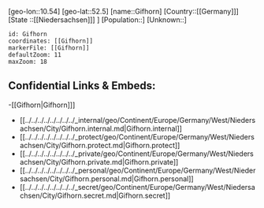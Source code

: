 ﻿---
location: [52.5,10.54]
mapzoom: [7,12] 
mapmarker: city 
type: City
tags:
- geo/City


SpocWebEntityId: 30453
isDeleted: false
confidential: public

---
[geo-lon::10.54]
[geo-lat::52.5]
[name::Gifhorn]
[Country::[[Germany]]]
[State ::[[Niedersachsen]]] ]
[Population::]
[Unknown::]


```leaflet
id: Gifhorn
coordinates: [[Gifhorn]]
markerFile: [[Gifhorn]]
defaultZoom: 11 
maxZoom: 18
```


## Confidential Links & Embeds: 
-[[Gifhorn|Gifhorn]]] 
- [[../../../../../../../../_internal/geo/Continent/Europe/Germany/West/Niedersachsen/City/Gifhorn.internal.md|Gifhorn.internal]] 
- [[../../../../../../../../_protect/geo/Continent/Europe/Germany/West/Niedersachsen/City/Gifhorn.protect.md|Gifhorn.protect]] 
- [[../../../../../../../../_private/geo/Continent/Europe/Germany/West/Niedersachsen/City/Gifhorn.private.md|Gifhorn.private]] 
- [[../../../../../../../../_personal/geo/Continent/Europe/Germany/West/Niedersachsen/City/Gifhorn.personal.md|Gifhorn.personal]] 
- [[../../../../../../../../_secret/geo/Continent/Europe/Germany/West/Niedersachsen/City/Gifhorn.secret.md|Gifhorn.secret]] 
